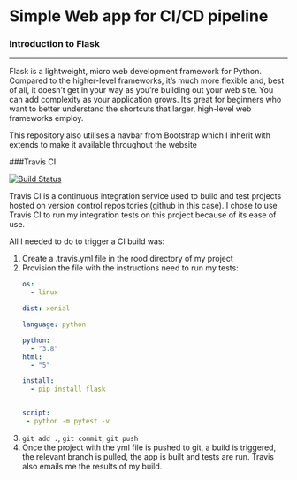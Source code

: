 # Simple Web app for CI/CD pipeline

### Introduction to Flask
---

Flask is a lightweight, micro web development framework for Python. Compared to the higher-level frameworks, it’s much more flexible and, best of all, it doesn’t get in your way as you’re building out your web site. You can add complexity as your application grows. It’s great for beginners who want to better understand the shortcuts that larger, high-level web frameworks employ.

This repository also utilises a navbar from Bootstrap which I inherit with extends to make it available throughout the website

###Travis CI

[![Build Status](https://travis-ci.org/LaminaSA/CI-CD_WebApp.svg?branch=master)](https://travis-ci.org/LaminaSA/CI-CD_WebApp)

Travis CI is a continuous integration service used to build and test projects hosted on version control repositories (github in this case). I chose to use Travis CI to run my integration tests on this project because of its ease of use.

All I needed to do to trigger a CI build was:

1) Create a .travis.yml file in the rood directory of my project
2) Provision the file with the instructions need to run my tests: 
    ```yaml
    os:
      - linux
    
    dist: xenial
    
    language: python
    
    python:
      - "3.8"
    html:
      - "5"
    
    install:
      - pip install flask
    
    
    script:
     - python -m pytest -v
    
    ``` 
3) ``git add .``, ``git commit``, ``git push``
4) Once the project with the yml file is pushed to git, a build is triggered, the relevant branch is pulled, the app is built and tests are run. Travis also emails me the results of my build.


 

